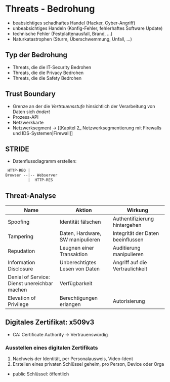 # Threats - Bedrohung
- beabsichtiges schadhaftes Handel (Hacker, Cyber-Angriff)
- unbeabsichtiges Handeln (Konfig-Fehler, fehlerhaftes Software Update)
- technische Fehler (Festplattenausfall, Brand, ...)
- Naturkatastrophen (Sturm, Überschwemmung, Unfall, ...)

## Typ der Bedrohung
- Threats, die die IT-Security Bedrohen
- Threats, die die Privacy Bedrohen
- Threats, die die Safety Bedrohen

## Trust Boundary
- Grenze an der die _Vertrauensstufe_ hinsichtlich der Verarbeitung von Daten sich _ändert_
- Prozess-API
- Netzwerkkarte
- Netzwerksegment -> [[Kapitel 2_ Netzwerksegmentierung mit Firewalls und IDS-Systemen|Firewall]]

## STRIDE
- Datenflussdiagramm erstellen:
```txt
 HTTP-REQ |
Browser --|-- Webserver
          |  HTTP-RES       
```
## Threat-Analyse
Name | Aktion | Wirkung
-----|--------|--------
Spoofing | Identität fälschen | Authentifizierung hintergehen
Tampering | Daten, Hardware, SW manipulieren | Integrität der Daten beeinflussen
Repudation | Leugnen einer Transaktion | Auditierung manipulieren
Information Disclosure | Unberechtigtes Lesen von Daten | Angriff auf die Vertraulichkeit
Denial of Service: Dienst unereichbar machen | Verfügbarkeit
Elevation of Privilege | Berechtigungen erlangen | Autorisierung

## Digitales Zertifikat: x509v3
- CA: Certificate Authority -> Vertrauenswürdig
### Ausstellen eines digitalen Zertifikats 
1. Nachweis der Identität, per Personalausweis, Video-Ident
2. Erstellen eines privaten Schlüssel geheim, pro Person, Device oder Orga
* public Schlüssel: öffentlich


